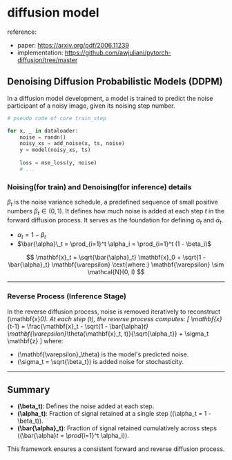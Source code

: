 # diffusion model

reference: 
- paper: https://arxiv.org/pdf/2006.11239
- implementation: https://github.com/awjuliani/pytorch-diffusion/tree/master

## Denoising Diffusion Probabilistic Models (DDPM)

In a diffusion model development, a model is trained to predict the noise participant of a noisy image, 
given its noising step number.

```python
# pseudo code of core train_step

for x, _ in dataloader:
    noise = randn()
    noisy_xs = add_noise(x, ts, noise)
    y = model(noisy_xs, ts)
    
    loss = mse_loss(y, noise)
    # ...
```

### Noising(for train) and Denoising(for inference) details

$\beta_t$ is the noise variance schedule, 
a predefined sequence of small positive numbers $\beta_t \in (0, 1)$. 
It defines how much noise is added at each step $t$ in the forward diffusion process. 
It serves as the foundation for defining $\alpha_t$ and $\bar{\alpha}_t$.


- $\alpha_t = 1 - \beta_t$
- $\bar{\alpha}\_t = \prod_{i=1}^t \alpha_i = \prod_{i=1}^t (1 - \beta_i)$

$$
\mathbf{x}_t = \sqrt{\bar{\alpha}_t} \mathbf{x}_0 + \sqrt{1 - \bar{\alpha}_t} \mathbf{\varepsilon}
\text{where:} \mathbf{\varepsilon} \sim \mathcal{N}(0, I)
$$

---

### Reverse Process (Inference Stage)
In the reverse diffusion process, noise is removed iteratively to reconstruct \(\mathbf{x}_0\). At each step \(t\), the reverse process computes:
\[
\mathbf{x}_{t-1} = \frac{\mathbf{x}_t - \sqrt{1 - \bar{\alpha}_t} \mathbf{\varepsilon}_\theta(\mathbf{x}_t, t)}{\sqrt{\alpha_t}} + \sigma_t \mathbf{z}
\]
where:
- \(\mathbf{\varepsilon}_\theta\) is the model's predicted noise.
- \(\sigma_t = \sqrt{\beta_t}\) is added noise for stochasticity.

---

## Summary
- **\(\beta_t\)**: Defines the noise added at each step.
- **\(\alpha_t\)**: Fraction of signal retained at a single step (\(\alpha_t = 1 - \beta_t\)).
- **\(\bar{\alpha}_t\)**: Fraction of signal retained cumulatively across steps (\(\bar{\alpha}_t = \prod_{i=1}^t \alpha_i\)).

This framework ensures a consistent forward and reverse diffusion process.
